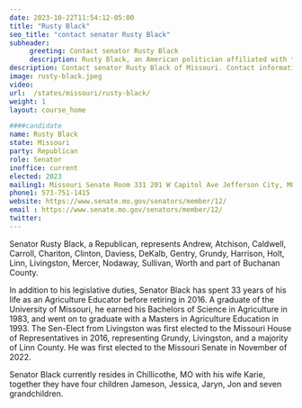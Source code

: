 ```yaml
---
date: 2023-10-22T11:54:12-05:00
title: "Rusty Black"
seo_title: "contact senator Rusty Black"
subheader:
     greeting: Contact senator Rusty Black
     description: Rusty Black, an American politician affiliated with the Republican Party, currently holds the position of representing the 12th district in the Missouri Senate. Prior to this, he served as the representative for the 7th district in the Missouri House of Representatives from 2017 to 2023, having been elected in 2016, 2018, and 2020.
description: Contact senator Rusty Black of Missouri. Contact information for Rusty Black includes email address, phone number, and mailing address.
image: rusty-black.jpeg
video:
url:  /states/missouri/rusty-black/
weight: 1
layout: course_home

####candidate
name: Rusty Black
state: Missouri
party: Republican
role: Senator
inoffice: current
elected: 2023
mailing1: Missouri Senate Room 331 201 W Capitol Ave Jefferson City, MO 65101
phone1: 573-751-1415
website: https://www.senate.mo.gov/senators/member/12/
email : https://www.senate.mo.gov/senators/member/12/
twitter:
---
```


Senator Rusty Black, a Republican, represents Andrew, Atchison, Caldwell, Carroll, Chariton, Clinton, Daviess, DeKalb, Gentry, Grundy, Harrison, Holt, Linn, Livingston, Mercer, Nodaway, Sullivan, Worth and part of Buchanan County.

In addition to his legislative duties, Senator Black has spent 33 years of his life as an Agriculture Educator before retiring in 2016. A graduate of the University of Missouri, he earned his Bachelors of Science in Agriculture in 1983, and went on to graduate with a Masters in Agriculture Education in 1993. The Sen-Elect from Livingston was first elected to the Missouri House of Representatives in 2016, representing Grundy, Livingston, and a majority of Linn County. He was first elected to the Missouri Senate in November of 2022.

Senator Black currently resides in Chillicothe, MO with his wife Karie, together they have four children Jameson, Jessica, Jaryn, Jon and seven grandchildren.

